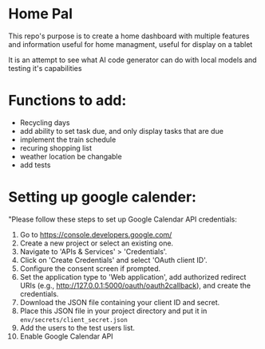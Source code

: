 # Home Pal
  This repo's purpose is to create a home dashboard with multiple features and information useful for home managment, useful for display on a tablet

  It is an attempt to see what AI code generator can do with local models and testing it's capabilities

# Functions to add:
- Recycling days
- add ability to set task due, and only display tasks that are due
- implement the train schedule
- recuring shopping list
- weather location be changable
- add tests


# Setting up google calender:
"Please follow these steps to set up Google Calendar API credentials:
1. Go to https://console.developers.google.com/
2. Create a new project or select an existing one.
3. Navigate to 'APIs & Services' > 'Credentials'.
4. Click on 'Create Credentials' and select 'OAuth client ID'.
5. Configure the consent screen if prompted.
6. Set the application type to 'Web application', add authorized redirect URIs (e.g., http://127.0.0.1:5000/oauth/oauth2callback), and create the credentials.
7. Download the JSON file containing your client ID and secret.
8. Place this JSON file in your project directory and put it in `env/secrets/client_secret.json`
9. Add the users to the test users list.
10. Enable Google Calendar API
